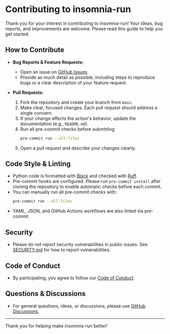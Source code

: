 # Contributing to insomnia-run

Thank you for your interest in contributing to insomnia-run! Your ideas, bug reports, and improvements are welcome. Please read this guide to help you get started.

## How to Contribute

- **Bug Reports & Feature Requests:**
  - Open an issue on [GitHub Issues](https://github.com/scarowar/insomnia-run/issues).
  - Provide as much detail as possible, including steps to reproduce bugs or a clear description of your feature request.

- **Pull Requests:**
  1. Fork the repository and create your branch from `main`.
  2. Make clear, focused changes. Each pull request should address a single concern.
  3. If your change affects the action's behavior, update the documentation (e.g., `README.md`).
  4. Run all pre-commit checks before submitting:
     ```sh
     pre-commit run --all-files
     ```
  5. Open a pull request and describe your changes clearly.

## Code Style & Linting

- Python code is formatted with [Black](https://black.readthedocs.io/en/stable/) and checked with [Ruff](https://docs.astral.sh/ruff/).
- Pre-commit hooks are configured. Please run `pre-commit install` after cloning the repository to enable automatic checks before each commit.
- You can manually run all pre-commit checks with:
  ```sh
  pre-commit run --all-files
  ```
- YAML, JSON, and GitHub Actions workflows are also linted via pre-commit.

## Security

- Please do not report security vulnerabilities in public issues. See [SECURITY.md](./SECURITY.md) for how to report vulnerabilities.

## Code of Conduct

- By participating, you agree to follow our [Code of Conduct](./CODE_OF_CONDUCT.md).

## Questions & Discussions

- For general questions, ideas, or discussions, please use [GitHub Discussions](https://github.com/scarowar/insomnia-run/discussions).

---

Thank you for helping make insomnia-run better!